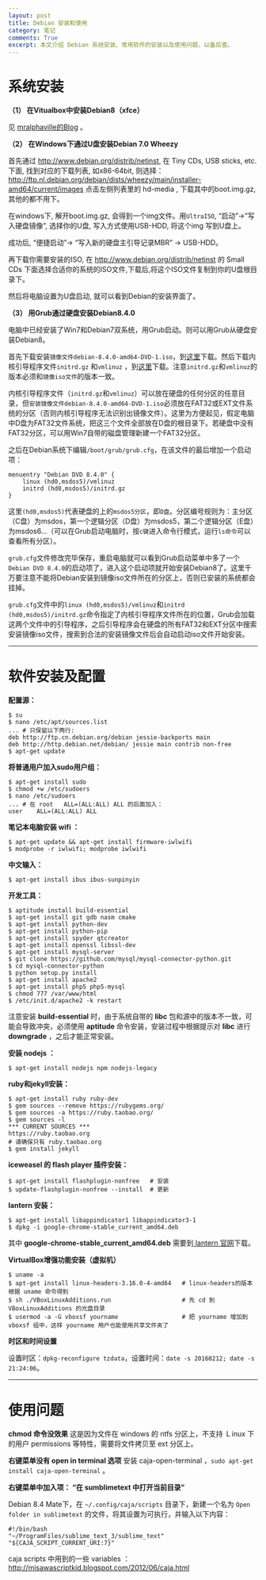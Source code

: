 ```yaml
---
layout: post
title: Debian 安装和使用
category: 笔记
comments: True
excerpt: 本文介绍 Debian 系统安装、常用软件的安装以及使用问题，以备后查。
---
```


系统安装
==========

**（1） 在Vitualbox中安装Debian8（xfce）**

见 [mralphaville的Blog](https://mralphaville.wordpress.com/2015/05/01/how-to-install-debian-8-jessie-as-a-virtual-machine) 。

**（2） 在Windows下通过U盘安装Debian 7.0 Wheezy**

首先通过 <http://www.debian.org/distrib/netinst>, 在 Tiny CDs, USB sticks, etc. 下面, 找到对应的下载列表, 如x86-64bit, 则选择：<http://ftp.nl.debian.org/debian/dists/wheezy/main/installer-amd64/current/images> 点击左侧列表里的 hd-media , 下载其中的boot.img.gz, 其他的都不用下。

在windows下, 解开boot.img.gz, 会得到一个img文件。用`UltraISO`, “启动”->”写入硬盘镜像”, 选择你的U盘, 写入方式使用USB-HDD, 将这个img 写到U盘上。

成功后, “便捷启动”-> “写入新的硬盘主引导记录MBR” -> USB-HDD。

再下载你需要安装的ISO, 在  <http://www.debian.org/distrib/netinst> 的 Small CDs 下面选择合适你的系统的ISO文件,下载后,将这个ISO文件复制到你的U盘根目录下。

然后将电脑设置为U盘启动, 就可以看到Debian的安装界面了。

**（3） 用Grub通过硬盘安装Debian8.4.0**

电脑中已经安装了Win7和Debian7双系统，用Grub启动。则可以用Grub从硬盘安装Debian8。

首先下载安装`镜像文件debian-8.4.0-amd64-DVD-1.iso`，到[这里](http://cdimage.debian.org/debian-cd/8.4.0/amd64/bt-dvd/)下载。然后下载内核引导程序文件`initrd.gz` 和`vmlinuz` ，到[这里](http://ftp.nl.debian.org/debian/dists/Debian8.4/main/installer-amd64/current/images/hd-media/)下载。注意`initrd.gz`和`vmlinuz`的版本必须和`镜像iso文件`的版本一致。

内核引导程序文件（`initrd.gz`和`vmlinuz`）可以放在硬盘的任何分区的任意目录，但`安装镜像文件debian-8.4.0-amd64-DVD-1.iso`必须放在FAT32或EXT文件系统的分区（否则内核引导程序无法识别出镜像文件）。这里为方便起见，假定电脑中D盘为FAT32文件系统，把这三个文件全部放在D盘的根目录下。若硬盘中没有FAT32分区，可以用Win7自带的磁盘管理新建一个FAT32分区。

之后在Debian系统下编辑`/boot/grub/grub.cfg`，在该文件的最后增加一个启动项：

    menuentry "Debian DVD 8.4.0" {
        linux (hd0,msdos5)/vmlinuz
        initrd (hd0,msdos5)/initrd.gz
    }

这里`(hd0,msdos5)`代表硬盘的上的`msdos5分区`，即`D盘`。分区编号规则为：主分区（C盘）为msdos，第一个逻辑分区（D盘）为msdos5，第二个逻辑分区（E盘）为msdos6...（可以在Grub启动电脑时，按`c键`进入命令行模式，运行`ls命令`可以查看所有分区）。

`grub.cfg`文件修改完毕保存，重启电脑就可以看到Grub启动菜单中多了一个`Debian DVD 8.4.0`的启动项了，进入这个启动项就开始安装Debian8了。这里千万要注意不能将Debian安装到镜像iso文件所在的分区上，否则已安装的系统都会挂掉。

`grub.cfg`文件中的`linux (hd0,msdos5)/vmlinuz`和`initrd (hd0,msdos5)/initrd.gz`命令指定了内核引导程序文件所在的位置，Grub会加载这两个文件中的引导程序，之后引导程序会在硬盘的所有FAT32和EXT分区中搜索安装镜像iso文件，搜索到合法的安装镜像文件后会自动启动iso文件开始安装。

---

软件安装及配置
================

**配置源：**

    $ su
    $ nano /etc/apt/sources.list
    ... # 只保留以下两行:
    deb http://ftp.cn.debian.org/debian jessie-backports main
    deb http://http.debian.net/debian/ jessie main contrib non-free
    $ apt-get update

**将普通用户加入sudo用户组：**

    $ apt-get install sudo
    $ chmod +w /etc/sudoers
    $ nano /etc/sudoers
    ... # 在 root   ALL=(ALL:ALL) ALL 的后面加入：
    user    ALL=(ALL:ALL) ALL

**笔记本电脑安装 wifi ：**

    $ apt-get update && apt-get install firmware-iwlwifi
    $ modprobe -r iwlwifi; modprobe iwlwifi

**中文输入：**

    $ apt-get install ibus ibus-sunpinyin

**开发工具：**

    $ aptitude install build-essential
    $ apt-get install git gdb nasm cmake
    $ apt-get install python-dev
    $ apt-get install python-pip
    $ apt-get install spyder qtcreator
    $ apt-get install openssl libssl-dev
    $ apt-get install mysql-server
    $ git clone https://github.com/mysql/mysql-connector-python.git
    $ cd mysql-connector-python
    $ python setup.py install
    $ apt-get install apache2
    $ apt-get install php5 php5-mysql
    $ chmod 777 /var/www/html
    $ /etc/init.d/apache2 -k restart
    

注意安装 **build-essential** 时，由于系统自带的 **libc** 包和源中的版本不一致，可能会导致冲突，必须使用 **aptitude** 命令安装，安装过程中根据提示对 **libc** 进行 **downgrade** ，之后才能正常安装。

**安装 nodejs ：**

    $ apt-get install nodejs npm nodejs-legacy

**ruby和jekyll安装：**

    $ apt-get install ruby ruby-dev
    $ gem sources --remove https://rubygems.org/
    $ gem sources -a https://ruby.taobao.org/
    $ gem sources -l
    *** CURRENT SOURCES ***
    https://ruby.taobao.org
    # 请确保只有 ruby.taobao.org
    $ gem install jekyll

**iceweasel 的 flash player 插件安装：**

    $ apt-get install flashplugin-nonfree   # 安装
    $ update-flashplugin-nonfree --install  # 更新

**lantern 安装：**

    $ apt-get install libappindicator1 libappindicator3-1
    $ dpkg -i google-chrome-stable_current_amd64.deb

其中 **google-chrome-stable_current_amd64.deb** 需要到[ lantern 官网](https://github.com/getlantern/lantern)下载。

**VirtualBox增强功能安装（虚拟机）**

    $ uname -a
    $ apt-get install linux-headers-3.16.0-4-amd64   # linux-headers的版本根据 uname 命令得到
    $ sh ./VBoxLinuxAdditions.run                    # 先 cd 到 VBoxLinuxAdditions 的光盘目录
    $ usermod -a -G vboxsf yourname                  # 把 yourname 增加到 vboxsf 组中，这样 yourname 用户也能使用共享文件夹了

**时区和时间设置**

设置时区：`dpkg-reconfigure tzdata`，设置时间：`date -s 20160212; date -s 21:24:06`。

---

使用问题
========

**chmod 命令没效果**
这是因为文件在 windows 的 ntfs 分区上，不支持 Ｌinux 下的用户 permissions 等特性，需要将文件拷贝至 ext 分区上。

**右键菜单没有 open in terminal 选项**
安装 caja-open-terminal ，`sudo apt-get install caja-open-terminal` 。

**右键菜单中加入项： “在 sumblimetext 中打开当前目录”**

Debian 8.4 Mate下，在 `~/.config/caja/scripts` 目录下，新建一个名为 `Open folder in sublimetext` 的文件，将其设置为可执行，并输入以下内容：

    #!/bin/bash
    "~/ProgramFiles/sublime_text_3/sublime_text" "${CAJA_SCRIPT_CURRENT_URI:7}"

caja scripts 中用到的一些 variables ： <http://misawascriptkid.blogspot.com/2012/06/caja.html>

